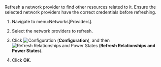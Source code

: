Refresh a network provider to find other resources related to it. Ensure
the selected network providers have the correct credentials before
refreshing.

1.  Navigate to menu:Networks\[Providers\].

2.  Select the network providers to refresh.

3.  Click ![Configuration](1847.png) (**Configuration**), and then
    ![Refresh Relationships and Power States](2003.png) (**Refresh
    Relationships and Power States**).

4.  Click **OK**.
